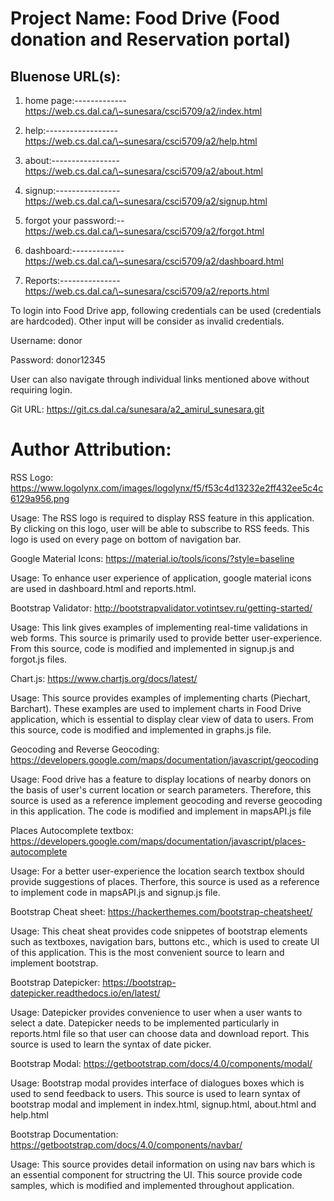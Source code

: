 Project Name: Food Drive (Food donation and Reservation portal)
===============================================================

Bluenose URL(s):
----------------

1.  home page:-------------
    https://web.cs.dal.ca/\~sunesara/csci5709/a2/index.html

2.  help:------------------
    https://web.cs.dal.ca/\~sunesara/csci5709/a2/help.html

3.  about:-----------------
    https://web.cs.dal.ca/\~sunesara/csci5709/a2/about.html

4.  signup:----------------
    https://web.cs.dal.ca/\~sunesara/csci5709/a2/signup.html

5.  forgot your password:--
    https://web.cs.dal.ca/\~sunesara/csci5709/a2/forgot.html

6.  dashboard:-------------
    https://web.cs.dal.ca/\~sunesara/csci5709/a2/dashboard.html

7.  Reports:---------------
    https://web.cs.dal.ca/\~sunesara/csci5709/a2/reports.html

To login into Food Drive app, following credentials can be used (credentials are
hardcoded). Other input will be consider as invalid credentials.

Username: donor

Password: donor12345

User can also navigate through individual links mentioned above without
requiring login.

Git URL: https://git.cs.dal.ca/sunesara/a2_amirul_sunesara.git

Author Attribution:
===================

RSS Logo:
https://www.logolynx.com/images/logolynx/f5/f53c4d13232e2ff432ee5c4c6129a956.png

Usage: The RSS logo is required to display RSS feature in this application. By
clicking on this logo, user will be able to subscribe to RSS feeds. This logo is
used on every page on bottom of navigation bar.

Google Material Icons: https://material.io/tools/icons/?style=baseline

Usage: To enhance user experience of application, google material icons are used
in dashboard.html and reports.html.

Bootstrap Validator: http://bootstrapvalidator.votintsev.ru/getting-started/

Usage: This link gives examples of implementing real-time validations in web
forms. This source is primarily used to provide better user-experience. From
this source, code is modified and implemented in signup.js and forgot.js files.

Chart.js: https://www.chartjs.org/docs/latest/

Usage: This source provides examples of implementing charts (Piechart,
Barchart). These examples are used to implement charts in Food Drive
application, which is essential to display clear view of data to users. From
this source, code is modified and implemented in graphs.js file.

Geocoding and Reverse Geocoding:
https://developers.google.com/maps/documentation/javascript/geocoding

Usage: Food drive has a feature to display locations of nearby donors on the
basis of user's current location or search parameters. Therefore, this source is
used as a reference implement geocoding and reverse geocoding in this
application. The code is modified and implement in mapsAPI.js file

Places Autocomplete textbox:
https://developers.google.com/maps/documentation/javascript/places-autocomplete

Usage: For a better user-experience the location search textbox should provide
suggestions of places. Therfore, this source is used as a reference to implement
code in mapsAPI.js and signup.js file.

Bootstrap Cheat sheet: https://hackerthemes.com/bootstrap-cheatsheet/

Usage: This cheat sheat provides code snippetes of bootstrap elements such as
textboxes, navigation bars, buttons etc., which is used to create UI of this
application. This is the most convenient source to learn and implement
bootstrap.

Bootstrap Datepicker: https://bootstrap-datepicker.readthedocs.io/en/latest/

Usage: Datepicker provides convenience to user when a user wants to select a
date. Datepicker needs to be implemented particularly in reports.html file so
that user can choose data and download report. This source is used to learn the
syntax of date picker.

Bootstrap Modal: https://getbootstrap.com/docs/4.0/components/modal/

Usage: Bootstrap modal provides interface of dialogues boxes which is used to
send feedback to users. This source is used to learn syntax of bootstrap modal
and implement in index.html, signup.html, about.html and help.html

Bootstrap Documentation: https://getbootstrap.com/docs/4.0/components/navbar/

Usage: This source provides detail information on using nav bars which is an
essential component for structring the UI. This source provide code samples,
which is modified and implemented throughout application.
